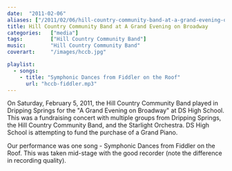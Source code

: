 ```yaml
---
date:  "2011-02-06"
aliases: ["/2011/02/06/hill-country-community-band-at-a-grand-evening-on-broadway/"]
title: Hill Country Community Band at A Grand Evening on Broadway
categories:   ["media"]
tags:         ["Hill Country Community Band"]
music:        "Hill Country Community Band"
coverart:     "/images/hccb.jpg"

playlist:
  - songs:
    - title: "Symphonic Dances from Fiddler on the Roof"
      url: "hccb-fiddler.mp3"
---
```

On Saturday, February 5, 2011, the Hill Country Community Band played in Dripping Springs for the "A Grand Evening on Broadway" at DS High School.  This was a fundraising concert with multiple groups from Dripping Springs, the Hill Country Community Band, and the Starlight Orchestra.  DS High School is attempting to fund the purchase of a Grand Piano.


Our performance was one song - Symphonic Dances from Fiddler on the Roof.  This was taken mid-stage with the good recorder (note the difference in recording quality).
